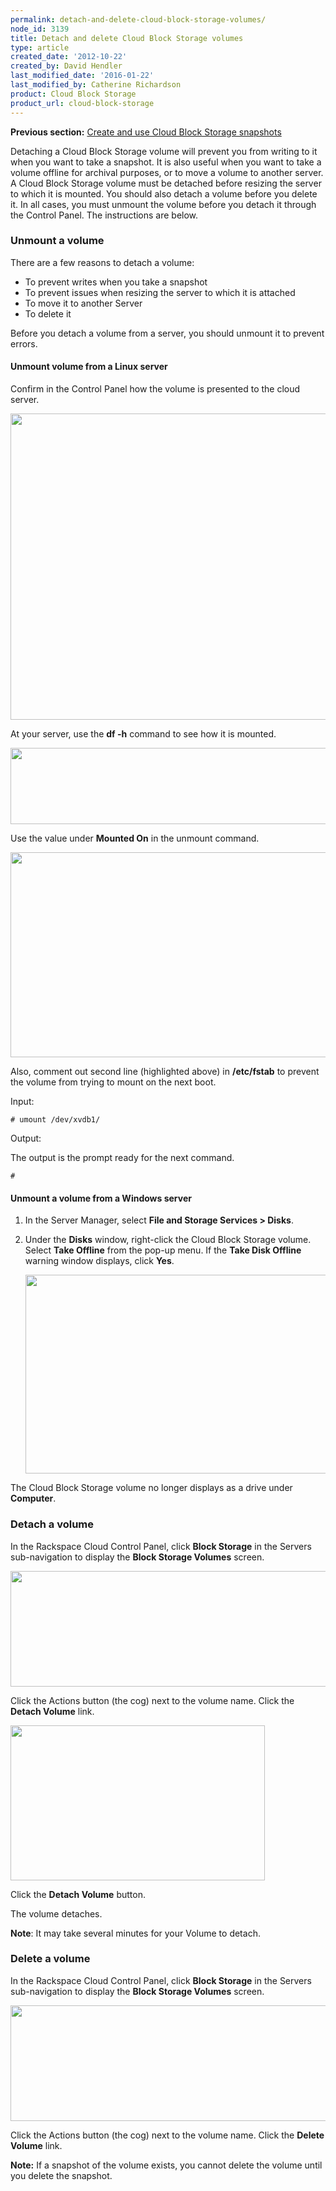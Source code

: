 ```yaml
---
permalink: detach-and-delete-cloud-block-storage-volumes/
node_id: 3139
title: Detach and delete Cloud Block Storage volumes
type: article
created_date: '2012-10-22'
created_by: David Hendler
last_modified_date: '2016-01-22'
last_modified_by: Catherine Richardson
product: Cloud Block Storage
product_url: cloud-block-storage
---
```


**Previous section:** [Create and use Cloud Block Storage
snapshots](/how-to/create-and-use-cloud-block-storage-snapshots)

Detaching a Cloud Block Storage volume will prevent you from writing to
it when you want to take a snapshot. It is also useful when you want to
take a volume offline for archival purposes, or to move a volume to
another server. A Cloud Block Storage volume must be detached before
resizing the server to which it is mounted. You should also detach a
volume before you delete it. In all cases, you must unmount the volume
before you detach it through the Control Panel. The instructions are
below.



### Unmount a volume

There are a few reasons to detach a volume:

-   To prevent writes when you take a snapshot
-   To prevent issues when resizing the server to which it is attached
-   To move it to another Server
-   To delete it

Before you detach a volume from a server, you should unmount it to
prevent errors.

#### Unmount volume from a Linux server

Confirm in the Control Panel how the volume is presented to the cloud
server.

<img src="https://8026b2e3760e2433679c-fffceaebb8c6ee053c935e8915a3fbe7.ssl.cf2.rackcdn.com/field/image/cbs_location3_0.png" width="764" height="490" />

At your server, use the **df -h** command to see how it is mounted.

<img src="https://8026b2e3760e2433679c-fffceaebb8c6ee053c935e8915a3fbe7.ssl.cf2.rackcdn.com/field/image/mount_point.png" width="571" height="122" />

Use the value under **Mounted On** in the unmount command.

<img src="https://8026b2e3760e2433679c-fffceaebb8c6ee053c935e8915a3fbe7.ssl.cf2.rackcdn.com/field/image/fstab2_0.png" width="883" height="328" />

Also, comment out second line (highlighted above) in **/etc/fstab** to
prevent the volume from trying to mount on the next boot.

Input:

    # umount /dev/xvdb1/

Output:

The output is the prompt ready for the next command.

    #

#### Unmount a volume from a Windows server

1.  In the Server Manager, select **File and Storage Services &gt; Disks**.
2.  Under the **Disks** window, right-click the Cloud Block
    Storage volume. Select **Take Offline** from the pop-up menu. If the
    **Take Disk Offline** warning window displays, click **Yes**.

    <img src="https://8026b2e3760e2433679c-fffceaebb8c6ee053c935e8915a3fbe7.ssl.cf2.rackcdn.com/field/image/win_bringoffline_0.jpeg" width="644" height="318" />

The Cloud Block Storage volume no longer displays as a drive under
**Computer**.



### Detach a volume

In the Rackspace Cloud Control Panel, click **Block Storage** in the
Servers sub-navigation to display the **Block Storage Volumes** screen.

<img src="https://8026b2e3760e2433679c-fffceaebb8c6ee053c935e8915a3fbe7.ssl.cf2.rackcdn.com/field/image/cbs_detachvolume_0.jpeg" width="681" height="185" />

Click the Actions button (the cog) next to the volume name. Click the
**Detach Volume** link.

<img src="https://8026b2e3760e2433679c-fffceaebb8c6ee053c935e8915a3fbe7.ssl.cf2.rackcdn.com/field/image/cbs_detachvolume2_0.jpeg" width="407" height="248" />

Click the **Detach Volume** button.

The volume detaches.

**Note**: It may take several minutes for your Volume to detach.



### Delete a volume

In the Rackspace Cloud Control Panel, click **Block Storage** in the
Servers sub-navigation to display the **Block Storage Volumes** screen.

<img src="https://8026b2e3760e2433679c-fffceaebb8c6ee053c935e8915a3fbe7.ssl.cf2.rackcdn.com/field/image/cbs_detachvolume3.jpeg" width="681" height="185" />

Click the Actions button (the cog) next to the volume name. Click the
**Delete Volume** link.

**Note:** If a snapshot of the volume exists, you cannot delete the
volume until you delete the snapshot.
